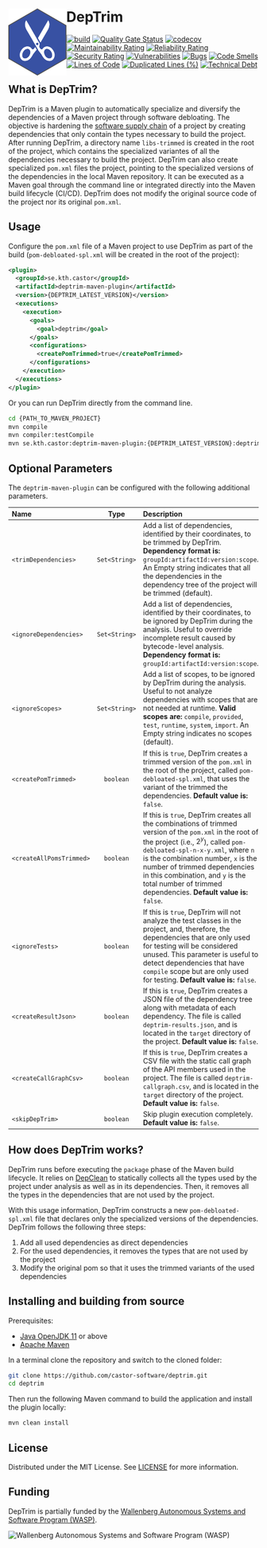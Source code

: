# DepTrim <img src=".img/logo.svg" align="left" height="135px" alt="DepTrim logo"/>

[![build](https://github.com/castor-software/deptrim/actions/workflows/build.yml/badge.svg)](https://github.com/castor-software/deptrim/actions/workflows/build.yml)
[![Quality Gate Status](https://sonarcloud.io/api/project_badges/measure?project=castor-software_deptrim&metric=alert_status)](https://sonarcloud.io/dashboard?id=castor-software_deptrim)
[![codecov](https://codecov.io/gh/castor-software/deptrim/branch/main/graph/badge.svg?token=L70YMFGJ4D)](https://codecov.io/gh/castor-software/deptrim)
[![Maintainability Rating](https://sonarcloud.io/api/project_badges/measure?project=castor-software_deptrim&metric=sqale_rating)](https://sonarcloud.io/dashboard?id=castor-software_deptrim)
[![Reliability Rating](https://sonarcloud.io/api/project_badges/measure?project=castor-software_deptrim&metric=reliability_rating)](https://sonarcloud.io/dashboard?id=castor-software_deptrim)
[![Security Rating](https://sonarcloud.io/api/project_badges/measure?project=castor-software_deptrim&metric=security_rating)](https://sonarcloud.io/dashboard?id=castor-software_deptrim)
[![Vulnerabilities](https://sonarcloud.io/api/project_badges/measure?project=castor-software_deptrim&metric=vulnerabilities)](https://sonarcloud.io/dashboard?id=castor-software_deptrim)
[![Bugs](https://sonarcloud.io/api/project_badges/measure?project=castor-software_deptrim&metric=bugs)](https://sonarcloud.io/dashboard?id=castor-software_deptrim)
[![Code Smells](https://sonarcloud.io/api/project_badges/measure?project=castor-software_deptrim&metric=code_smells)](https://sonarcloud.io/dashboard?id=castor-software_deptrim)
[![Lines of Code](https://sonarcloud.io/api/project_badges/measure?project=castor-software_deptrim&metric=ncloc)](https://sonarcloud.io/dashboard?id=castor-software_deptrim)
[![Duplicated Lines (%)](https://sonarcloud.io/api/project_badges/measure?project=castor-software_deptrim&metric=duplicated_lines_density)](https://sonarcloud.io/dashboard?id=castor-software_deptrim)
[![Technical Debt](https://sonarcloud.io/api/project_badges/measure?project=castor-software_deptrim&metric=sqale_index)](https://sonarcloud.io/dashboard?id=castor-software_deptrim)

## What is DepTrim?

DepTrim is a Maven plugin to automatically specialize and diversify the dependencies of a Maven project through software debloating.
The objective is hardening the [software supply chain](https://www.cesarsotovalero.net/blog/the-software-supply-chain.html) of a project by creating dependencies that only contain the types necessary to build the project.
After running DepTrim, a directory name `libs-trimmed` is created in the root of the project, which contains the specialized variantes of all the dependencies necessary to build the project.
DepTrim can also create specialized `pom.xml` files the project, pointing to the specialized versions of the dependencies in the local Maven repository.
It can be executed as a Maven goal through the command line or integrated directly into the Maven build lifecycle (CI/CD).
DepTrim does not modify the original source code of the project nor its original `pom.xml`.

## Usage

Configure the `pom.xml` file of a Maven project to use DepTrim as part of the build (`pom-debloated-spl.xml` will be created in the root of the project):

```xml
<plugin>
  <groupId>se.kth.castor</groupId>
  <artifactId>deptrim-maven-plugin</artifactId>
  <version>{DEPTRIM_LATEST_VERSION}</version>
  <executions>
    <execution>
      <goals>
        <goal>deptrim</goal>
      </goals>
      <configurations>
        <createPomTrimmed>true</createPomTrimmed>
      </configurations>
    </execution>
  </executions>
</plugin>
```
Or you can run DepTrim directly from the command line.

```bash
cd {PATH_TO_MAVEN_PROJECT}
mvn compile   
mvn compiler:testCompile
mvn se.kth.castor:deptrim-maven-plugin:{DEPTRIM_LATEST_VERSION}:deptrim -DcreatePomTrimmed=true
```

## Optional Parameters

The `deptrim-maven-plugin` can be configured with the following additional parameters.

| Name                     |     Type      | Description                                                                                                                                                                                                                                                                                                                                                         | 
|:-------------------------|:-------------:|:--------------------------------------------------------------------------------------------------------------------------------------------------------------------------------------------------------------------------------------------------------------------------------------------------------------------------------------------------------------------| 
| `<trimDependencies>`     | `Set<String>` | Add a list of dependencies, identified by their coordinates, to be trimmed by DepTrim. **Dependency format is:** `groupId:artifactId:version:scope`. An Empty string indicates that all the dependencies in the dependency tree of the project will be trimmed (default).                                                                                           |
| `<ignoreDependencies>`   | `Set<String>` | Add a list of dependencies, identified by their coordinates, to be ignored by DepTrim during the analysis. Useful to override incomplete result caused by bytecode-level analysis. **Dependency format is:** `groupId:artifactId:version:scope`.                                                                                                                    |
| `<ignoreScopes>`         | `Set<String>` | Add a list of scopes, to be ignored by DepTrim during the analysis. Useful to not analyze dependencies with scopes that are not needed at runtime. **Valid scopes are:** `compile`, `provided`, `test`, `runtime`, `system`, `import`. An Empty string indicates no scopes (default).                                                                               |
| `<createPomTrimmed>`     |   `boolean`   | If this is `true`, DepTrim creates a trimmed version of the `pom.xml` in the root of the project, called `pom-debloated-spl.xml`, that uses the variant of the trimmed the dependencies. **Default value is:** `false`.                                                                                                                                             |
| `<createAllPomsTrimmed>` |   `boolean`   | If this is `true`, DepTrim creates all the combinations of trimmed version of the `pom.xml` in the root of the project (i.e., $2^y$), called `pom-debloated-spl-n-x-y.xml`, where `n` is the combination number, `x` is the number of trimmed dependencies in this combination, and `y` is the total number of trimmed dependencies. **Default value is:** `false`. |
| `<ignoreTests>`          |   `boolean`   | If this is `true`, DepTrim will not analyze the test classes in the project, and, therefore, the dependencies that are only used for testing will be considered unused. This parameter is useful to detect dependencies that have `compile` scope but are only used for testing. **Default value is:** `false`.                                                     |
| `<createResultJson>`     |   `boolean`   | If this is `true`, DepTrim creates a JSON file of the dependency tree along with metadata of each dependency. The file is called `deptrim-results.json`, and is located in the `target` directory of the project. **Default value is:** `false`.                                                                                                                    |
| `<createCallGraphCsv>`   |   `boolean`   | If this is `true`, DepTrim creates a CSV file with the static call graph of the API members used in the project. The file is called `deptrim-callgraph.csv`, and is located in the `target` directory of the project. **Default value is:** `false`.                                                                                                                |
| `<skipDepTrim>`          |   `boolean`   | Skip plugin execution completely. **Default value is:** `false`.                                                                                                                                                                                                                                                                                                    |

[//]: # (TODO: Explain here how to integrate DepTrim in the CI/CD pipeline so that a different variant of the dependencies is used for each build.)

## How does DepTrim works?

DepTrim runs before executing the `package` phase of the Maven build lifecycle. 
It relies on [DepClean](https://github.com/castor-software/depclean) to statically collects all the types used by the project under analysis as well as in its dependencies. 
Then, it removes all the types in the dependencies that are not used by the project.

With this usage information, DepTrim constructs a new `pom-debloated-spl.xml` file that declares only the specialized versions of the dependencies.
DepTrim follows the following three steps:

1. Add all used dependencies as direct dependencies
2. For the used dependencies, it removes the types that are not used by the project
3. Modify the original pom so that it uses the trimmed variants of the used dependencies

## Installing and building from source

Prerequisites:

- [Java OpenJDK 11](https://openjdk.java.net) or above
- [Apache Maven](https://maven.apache.org/)

In a terminal clone the repository and switch to the cloned folder:

```bash
git clone https://github.com/castor-software/deptrim.git
cd deptrim
```

Then run the following Maven command to build the application and install the plugin locally:

```bash
mvn clean install
```

## License

Distributed under the MIT License. See [LICENSE](https://github.com/castor-software/depclean/blob/master/LICENSE.md) for more information.

## Funding

DepTrim is partially funded by the [Wallenberg Autonomous Systems and Software Program (WASP)](https://wasp-sweden.org).

<img src="https://github.com/castor-software/depclean/blob/master/.img/wasp.svg" height="50px" alt="Wallenberg Autonomous Systems and Software Program (WASP)"/>
